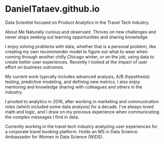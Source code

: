 # DanielTataev.github.io
Data Scientist focused on Product Analytics in the Travel Tech industry.

About Me
Naturally curious and observant. Thrives on new challenges and never stops seeking out learning opportunities and sharing knowledge.

I enjoy solving problems with data, whether that is a personal problem, like creating my own recommender model to figure out what to wear when running through another chilly Chicago winter, or on the job, using data to create better user experiences. Recently I looked at the impact of user effort on business outcomes.

My current work typically includes advanced analysis, A/B (hypothesis) testing, predictive modeling, and defining new metrics. I also enjoy mentoring and knowledge sharing with colleagues and others in the industry.

I pivoted to analytics in 2016, after working in marketing and communication roles (which included some data analysis) for a decade. I’ve always loved math and logic, and I draw on my previous experience when communicating the complex messages I find in data.

Currently working in the travel tech industry analyzing user experiences for a corporate travel booking platform. Holds an MS in Data Science. Ambassador for Women in Data Science (WiDS).
